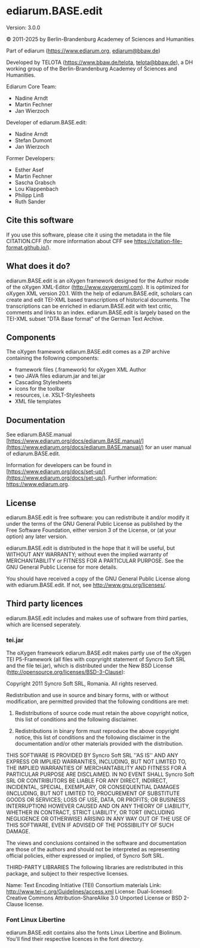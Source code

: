 # ediarum.BASE.edit

Version: 3.0.0

© 2011-2025 by Berlin-Brandenburg Academey of Sciences and Humanities

Part of ediarum (https://www.ediarum.org, ediarum@bbaw.de)

Developed by TELOTA (https://www.bbaw.de/telota, telota@bbaw.de), a DH working group of the Berlin-Brandenburg Academey of Sciences and Humanities.

Ediarum Core Team:

* Nadine Arndt
* Martin Fechner
* Jan Wierzoch

Developer of ediarum.BASE.edit:

* Nadine Arndt
* Stefan Dumont
* Jan Wierzoch

Former Developers:

* Esther Asef
* Martin Fechner
* Sascha Grabsch
* Lou Klappenbach
* Philipp Linß
* Ruth Sander

## Cite this software

If you use this software, please cite it using the metadata in the file CITATION.CFF (for more information about CFF see https://citation-file-format.github.io/).

## What does it do?

ediarum.BASE.edit is an oXygen framework designed for the Author mode of the oXygen XML-Editor 
(http://www.oxygenxml.com). It is optimized for oXygen XML version 20.1. With the help of
ediarum.BASE.edit, scholars can create and edit TEI-XML based transcriptions of historical
documents. The transcriptions can be enriched in ediarum.BASE.edit with text critic, comments 
and links to an index. ediarum.BASE.edit is largely based on the TEI-XML subset "DTA Base 
format" of the German Text Archive.

## Components

The oXygen framework ediarum.BASE.edit comes as a ZIP archive containing the following 
components: 

* framework files (.framework) for oXygen XML Author
* two JAVA files ediarum.jar and tei.jar
* Cascading Stylesheets
* icons for the toolbar
* resources, i.e. XSLT-Stylesheets
* XML file templates

## Documentation

See ediarum.BASE.manual [https://www.ediarum.org/docs/ediarum.BASE.manual/](https://www.ediarum.org/docs/ediarum.BASE.manual/) for an user manual of ediarum.BASE.edit. 

Information for developers can be found in [https://www.ediarum.org/docs/set-up/](https://www.ediarum.org/docs/set-up/). Further information: https://www.ediarum.org.


## License

ediarum.BASE.edit is free software: you can redistribute it and/or modify 
it under the terms of the GNU General Public License as published by
the Free Software Foundation, either version 3 of the License, or
(at your option) any later version.

ediarum.BASE.edit is distributed in the hope that it will be useful,
but WITHOUT ANY WARRANTY; without even the implied warranty of
MERCHANTABILITY or FITNESS FOR A PARTICULAR PURPOSE.  See the
GNU General Public License for more details.

You should have received a copy of the GNU General Public License
along with ediarum.BASE.edit.  If not, see <http://www.gnu.org/licenses/>.


## Third party licences

ediarum.BASE.edit includes and makes use of software from third parties, which are 
licensed seperately. 

### tei.jar

The oXygen framework ediarum.BASE.edit makes partly use of the oXygen TEI P5-Framework 
(all files with copryright statement of Syncro Soft SRL and the file tei.jar), which 
is distributed under the New BSD License (http://opensource.org/licenses/BSD-3-Clause):

Copyright 2011 Syncro Soft SRL, Romania. All rights reserved.

Redistribution and use in source and binary forms, with or without modification, are
permitted provided that the following conditions are met:

1. Redistributions of source code must retain the above copyright notice, this list of conditions and the following disclaimer.

2. Redistributions in binary form must reproduce the above copyright notice, this list of conditions and the following disclaimer in the documentation and/or other materials provided with the distribution.

THIS SOFTWARE IS PROVIDED BY Syncro Soft SRL ''AS IS'' AND ANY EXPRESS OR IMPLIED
WARRANTIES, INCLUDING, BUT NOT LIMITED TO, THE IMPLIED WARRANTIES OF MERCHANTABILITY AND
FITNESS FOR A PARTICULAR PURPOSE ARE DISCLAIMED. IN NO EVENT SHALL Syncro Soft SRL OR
CONTRIBUTORS BE LIABLE FOR ANY DIRECT, INDIRECT, INCIDENTAL, SPECIAL, EXEMPLARY, OR
CONSEQUENTIAL DAMAGES (INCLUDING, BUT NOT LIMITED TO, PROCUREMENT OF SUBSTITUTE GOODS OR
SERVICES; LOSS OF USE, DATA, OR PROFITS; OR BUSINESS INTERRUPTION) HOWEVER CAUSED AND ON
ANY THEORY OF LIABILITY, WHETHER IN CONTRACT, STRICT LIABILITY, OR TORT (INCLUDING
NEGLIGENCE OR OTHERWISE) ARISING IN ANY WAY OUT OF THE USE OF THIS SOFTWARE, EVEN IF
ADVISED OF THE POSSIBILITY OF SUCH DAMAGE.

The views and conclusions contained in the software and documentation are those of the
authors and should not be interpreted as representing official policies, either expressed
or implied, of Syncro Soft SRL.

THIRD-PARTY LIBRARIES
The following libraries are redistributed in this package, and subject to their respective licenses.

Name: Text Encoding Initiative (TEI) Consortium materials
Link: http://www.tei-c.org/Guidelines/access.xml
License: Dual-licensed: Creative Commons Attribution-ShareAlike 3.0 Unported License or BSD 2-Clause license.

### Font Linux Libertine

ediarum.BASE.edit contains also the fonts Linux Libertine and Biolinum. You'll find their respective 
licences in the font directory.
